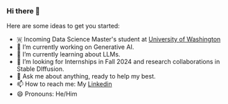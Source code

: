 ### Hi there 👋

<!--
**0sparsh2/0sparsh2** is a ✨ _special_ ✨ repository because its `README.md` (this file) appears on your GitHub profile. -->

Here are some ideas to get you started:

- 🇼 Incoming Data Science Master's student at [University of Washington](https://www.washington.edu/) 
- 🔭 I’m currently working on Generative AI.  
- 🌱 I’m currently learning about LLMs.
- 👯 I’m looking for Internships in Fall 2024 and research collaborations in Stable DIffusion.
- 💬 Ask me about anything, ready to help my best.
- 📫 How to reach me: My [Linkedin](https://www.linkedin.com/in/sparshnagpal/)
- 😄 Pronouns: He/Him
